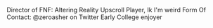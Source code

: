 Director of FNF: Altering Reality 
Upscroll Player, Ik I'm weird
Form Of Contact: @zeroasher on Twitter 
Early College enjoyer

